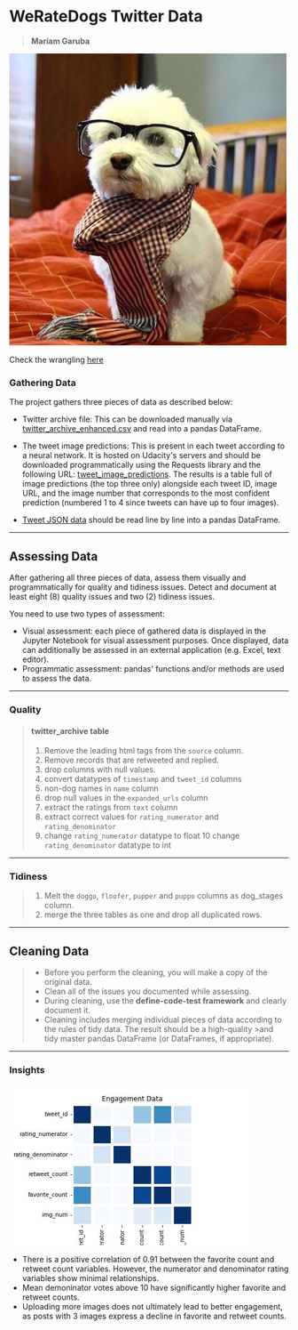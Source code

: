 # WeRateDogs Twitter Data
> **Mariam Garuba**

![image](act_dog.jpg)

Check the wrangling [here](https://github.com/Mariam-Garuba/WeRateDogs/blob/main/wrangle_act.html)

### Gathering Data
The project gathers three pieces of data as described below:
- Twitter archive file: This can be downloaded manually via [twitter_archive_enhanced.csv](https://d17h27t6h515a5.cloudfront.net/topher/2017/August/59a4e958_twitter-archive-enhanced/twitter-archive-enhanced.csv) and read into a pandas DataFrame.

- The tweet image predictions: This is present in each tweet according to a neural network. It is hosted on Udacity's servers and should be downloaded programmatically using the Requests library and the following URL: [tweet_image_predictions](https://d17h27t6h515a5.cloudfront.net/topher/2017/August/599fd2ad_image-predictions/image-predictions.tsv). The results is a table full of image predictions (the top three only) alongside each tweet ID, image URL, and the image number that corresponds to the most confident prediction (numbered 1 to 4 since tweets can have up to four images).

- [Tweet JSON data](https://github.com/Mariam-Garuba/WeRateDogs/blob/main/tweet-json.txt) should be read line by line into a pandas DataFrame.
______

## Assessing Data
After gathering all three pieces of data, assess them visually and programmatically for quality and tidiness issues. Detect and document at least eight (8) quality issues and two (2) tidiness issues.

You need to use two types of assessment:

- Visual assessment: each piece of gathered data is displayed in the Jupyter Notebook for visual assessment purposes. Once displayed, data can additionally be assessed in an external application (e.g. Excel, text editor).
- Programmatic assessment: pandas' functions and/or methods are used to assess the data.
________

### Quality

>#### twitter_archive table
>1. Remove the leading html tags from the `source` column.
>2. Remove records that are retweeted and replied.
>3. drop columns with null values.
>4. convert datatypes of `timestamp` and `tweet_id` columns
>5. non-dog names in `name` column 
>6. drop null values in the `expanded_urls` column
>7. extract the ratings from `text` column 
>8. extract correct values for `rating_numerator` and `rating_denominator` 
>9. change `rating_numerator` datatype to float 
>10  change `rating_denominator` datatype to int

________

### Tidiness  
>1. Melt the `doggo`, `floofer`, `pupper` and `puppo` columns as dog_stages column.
>2. merge the three tables as one and drop all duplicated rows.
_______

## Cleaning Data

>- Before you perform the cleaning, you will make a copy of the original data.
>- Clean all of the issues you documented while assessing.
>- During cleaning, use the **define-code-test framework** and clearly document it.
>- Cleaning includes merging individual pieces of data according to the rules of tidy data. The result should be a high-quality >and tidy master pandas DataFrame (or DataFrames, if appropriate).
_______

### Insights
![image](engagement_data.jpg)

- There is a positive correlation of 0.91 between the favorite count and retweet count variables. However, the numerator and denominator rating variables show minimal relationships.
- Mean demoninator votes above 10 have significantly higher favorite and retweet counts.
- Uploading more images does not ultimately lead to better engagement, as posts with 3 images express a decline in favorite and retweet counts.
